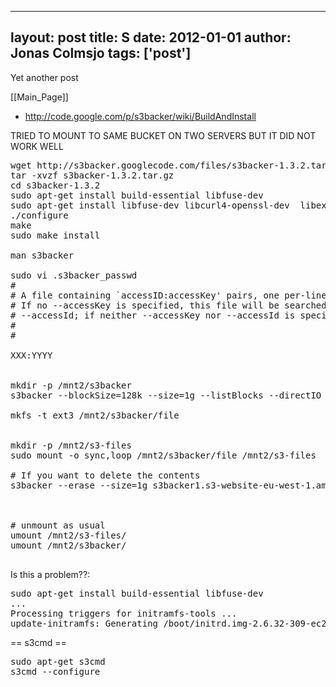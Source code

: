 
---
layout: post
title: S
date: 2012-01-01
author: Jonas Colmsjo
tags: ['post']
---

Yet another post





[[Main_Page]]

* http://code.google.com/p/s3backer/wiki/BuildAndInstall

TRIED TO MOUNT TO SAME BUCKET ON TWO SERVERS BUT IT DID NOT WORK WELL

<pre>
wget http://s3backer.googlecode.com/files/s3backer-1.3.2.tar.gz
tar -xvzf s3backer-1.3.2.tar.gz 
cd s3backer-1.3.2
sudo apt-get install build-essential libfuse-dev
sudo apt-get install libfuse-dev libcurl4-openssl-dev  libexpat1-dev libssl-dev  pkg-config zlibc
./configure
make
sudo make install

man s3backer

sudo vi .s3backer_passwd
#
# A file containing `accessID:accessKey' pairs, one per-line.  Blank lines and lines beginning with a `#' are ignored.  
# If no --accessKey is specified, this file will be searched for the entry matching the access ID specified via 
# --accessId; if neither --accessKey nor --accessId is specified, the first entry in this file will be used.
#
#

XXX:YYYY


mkdir -p /mnt2/s3backer
s3backer --blockSize=128k --size=1g --listBlocks --directIO --baseURL=https://s3-eu-west-1.amazonaws.com/ s3backer1  /mnt2/s3backer

mkfs -t ext3 /mnt2/s3backer/file


mkdir -p /mnt2/s3-files
sudo mount -o sync,loop /mnt2/s3backer/file /mnt2/s3-files

# If you want to delete the contents
s3backer --erase --size=1g s3backer1.s3-website-eu-west-1.amazonaws.com



# unmount as usual
umount /mnt2/s3-files/
umount /mnt2/s3backer/

</pre>



Is this a problem??:
<pre>
sudo apt-get install build-essential libfuse-dev
...
Processing triggers for initramfs-tools ...
update-initramfs: Generating /boot/initrd.img-2.6.32-309-ec2
</pre>



== s3cmd ==

<pre>
sudo apt-get s3cmd
s3cmd --configure
</pre>
